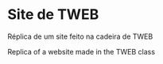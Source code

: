 <h1> Site de TWEB</h1> 
<p> Réplica de um site feito na cadeira de TWEB</p>
<p> Replica of a website made in the TWEB class </p>
